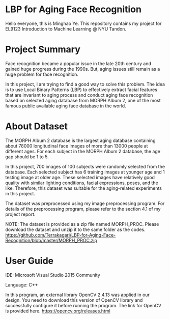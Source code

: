 # LBP for Aging Face Recognition

Hello everyone, this is Minghao Ye. This repository contains my project for EL9123 Introduction to Machine Learning @ NYU Tandon.

# Project Summary

Face recognition became a popular issue in the late 20th century and gained huge progress during the 1990s. But, aging issues still remain as a huge problem for face recognition. 

In this project, I am trying to find a good way to solve this problem. The idea is to use Local Binary Patterns (LBP) to effectively extract facial features that are invariant to aging process and conduct aging face recognition based on selected aging database from MORPH Album 2, one of the most famous public available aging face database in the world. 

# About Dataset

The MORPH Album 2 database is the largest aging database containing about 78000 longitudinal face images of more than 13000 people at different ages. For each subject in the MORPH Album 2 database, the age gap should be 1 to 5. 

In this project, 700 images of 100 subjects were randomly selected from the database. Each selected subject has 6 training images at younger age and 1 testing image at older age. These selected images have relatively good quality with similar lighting conditions, facial expressions, poses, and the like. Therefore, this dataset was suitable for the aging-related experiments in this project.

The dataset was preprocessed using my image preprocessing program. For details of the preprocessing program, please refer to the section 4.1 of my project report.

NOTE: The dataset is provided as a zip file named MORPH_PROC. Please download the dataset and unzip it to the same folder as the codes. https://github.com/Terrakagari/LBP-for-Aging-Face-Recognition/blob/master/MORPH_PROC.zip 

# User Guide

IDE: Microsoft Visual Studio 2015 Community

Language: C++

In this program, an external library OpenCV 2.4.13 was applied in our design. You need to download this version of OpenCV library and successfully configure it before running the program. The link for OpenCV is provided here. https://opencv.org/releases.html
